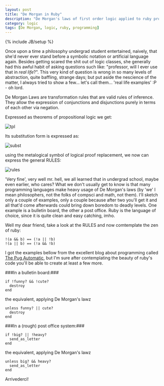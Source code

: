 ```yaml
---
layout: post
title: "De Morgan in Ruby"
description: "De Morgan's laws of first order logic applied to ruby programming language"
category: logic
tags: [De Morgan, logic, ruby, programming]
---
```

{% include JB/setup %}



Once upon a time a philosophy undergrad student  entertained, naively, that she'd never ever stand before a symbolic notation or artificial language again. Besides getting scared the shit out of logic classes, she generally had this awful habit of asking questions such like: "professor, will I ever use that in *real life*?". This very kind of question is wrong in so many levels of abstraction, quite baffling, strange days; but put aside the nescience of the matter, I always tried to show a few... let's call them... 'real life examples' :P - oh lord. 

De Morgan Laws are transformation rules that are valid rules of inference. They allow the expression of conjunctions and disjunctions purely in terms of each other via negation.

Expressed as theorems of propositional logic we get:

![tpl](https://dl.dropboxusercontent.com/u/5666518/1st.jpg)


Its substitution form is expressed as:

![subst](https://dl.dropboxusercontent.com/u/5666518/2nd.jpg)

using the metalogical symbol of logical proof replacement, we now can express the general RULES:

![rules](https://dl.dropboxusercontent.com/u/5666518/3rd.jpg)
 

'Very fine', very well mr. hell, we all learned that in  undergrad school, maybe even earlier, who cares? What we don't usually get to know is that many programming languages make heavy usage of De Morgan's laws (by 'we' I mean philosophers, not the  folks of compsci and math, not them). I'll sketch only a couple of examples, only a couple because after two you'll get it and all that'd come afterwards could bring down boredom to deadly levels.  One example is a bulletin board, the other a post office. Ruby is the language of choice, since it is quite clean and easy catching, imho. 

Well my dear friend, take a look at the RULES and now comtemplate the zen of ruby:

    !(a && b) == (!a || !b)
    !(a || b) == (!a && !b)

I got the examples bellow from the excellent blog about programming called [The Pug Automatic](http://thepugautomatic.com/2012/09/de-morgans-laws-in-programming/), but I'm sure after contemplating the beauty of ruby's code you'll be able to create at least a few more.

###In a bulletin board:###

    if !funny? && !cute?
      destroy
    end

the equivalent, applying De Morgan's lawz

    unless funny? || cute?
      destroy
    end

###In a (rough) post office system:###

    if !big? || !heavy?
      send_as_letter
    end

the equivalent, applying De Morgan's lawz

    unless big? && heavy?
      send_as_letter
    end


Arrivederci!


